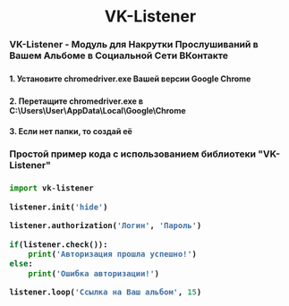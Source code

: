 <h1 align="center">VK-Listener</h1>

<h3>VK-Listener - Модуль для Накрутки Прослушиваний в Вашем Альбоме в Социальной Сети ВКонтакте<h3>

<h4>1. Установите chromedriver.exe Вашей версии Google Chrome<h3>
<h4>2. Перетащите chromedriver.exe в C:\Users\User\AppData\Local\Google\Chrome<h4>
<h4>3. Если нет папки, то создай её<h4>

<h3>Простой пример кода с использованием библиотеки "VK-Listener"<h3>

```python
import vk-listener

listener.init('hide')

listener.authorization('Логин', 'Пароль')

if(listener.check()):
	print('Авторизация прошла успешно!')
else:
	print('Ошибка авторизации!')

listener.loop('Ссылка на Ваш альбом', 15)
```
